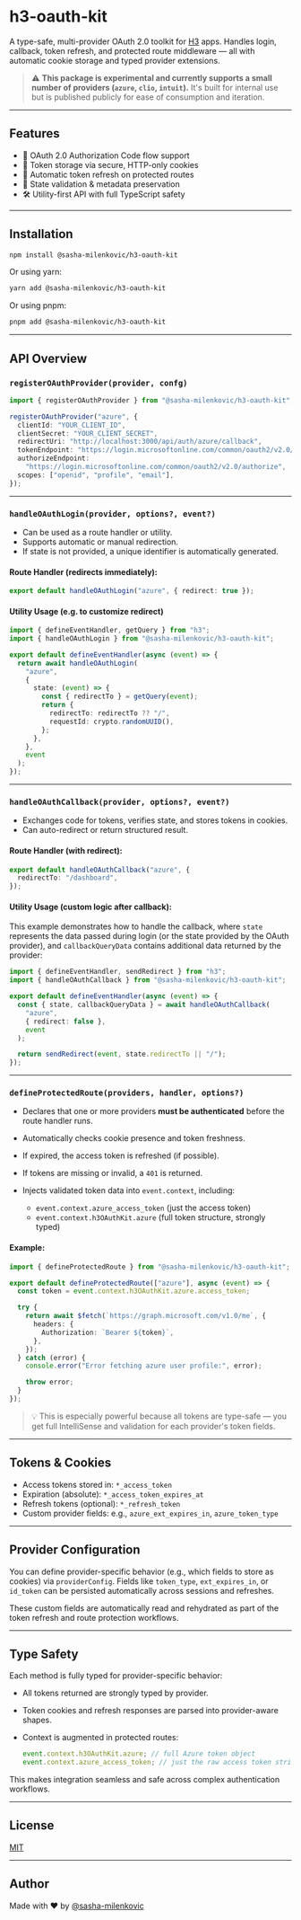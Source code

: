# h3-oauth-kit

A type-safe, multi-provider OAuth 2.0 toolkit for [H3](https://github.com/unjs/h3) apps.
Handles login, callback, token refresh, and protected route middleware — all with automatic cookie storage and typed provider extensions.

> ⚠️ **This package is experimental and currently supports a small number of providers (`azure`, `clio`, `intuit`).**
> It's built for internal use but is published publicly for ease of consumption and iteration.

---

## Features

- 🔐 OAuth 2.0 Authorization Code flow support
- 🍞 Token storage via secure, HTTP-only cookies
- 🔁 Automatic token refresh on protected routes
- 🧠 State validation & metadata preservation
- 🛠️ Utility-first API with full TypeScript safety

---

## Installation

```bash
npm install @sasha-milenkovic/h3-oauth-kit
```

Or using yarn:

```bash
yarn add @sasha-milenkovic/h3-oauth-kit
```

Or using pnpm:

```bash
pnpm add @sasha-milenkovic/h3-oauth-kit
```

---

## API Overview

### `registerOAuthProvider(provider, confg)`

```ts
import { registerOAuthProvider } from "@sasha-milenkovic/h3-oauth-kit";

registerOAuthProvider("azure", {
  clientId: "YOUR_CLIENT_ID",
  clientSecret: "YOUR_CLIENT_SECRET",
  redirectUri: "http://localhost:3000/api/auth/azure/callback",
  tokenEndpoint: "https://login.microsoftonline.com/common/oauth2/v2.0/token",
  authorizeEndpoint:
    "https://login.microsoftonline.com/common/oauth2/v2.0/authorize",
  scopes: ["openid", "profile", "email"],
});
```

---

### `handleOAuthLogin(provider, options?, event?)`

- Can be used as a route handler or utility.
- Supports automatic or manual redirection.
- If state is not provided, a unique identifier is automatically generated.

#### Route Handler (redirects immediately):

```ts
export default handleOAuthLogin("azure", { redirect: true });
```

#### Utility Usage (e.g. to customize redirect)

```ts
import { defineEventHandler, getQuery } from "h3";
import { handleOAuthLogin } from "@sasha-milenkovic/h3-oauth-kit";

export default defineEventHandler(async (event) => {
  return await handleOAuthLogin(
    "azure",
    {
      state: (event) => {
        const { redirectTo } = getQuery(event);
        return {
          redirectTo: redirectTo ?? "/",
          requestId: crypto.randomUUID(),
        };
      },
    },
    event
  );
});
```

---

### `handleOAuthCallback(provider, options?, event?)`

- Exchanges code for tokens, verifies state, and stores tokens in cookies.
- Can auto-redirect or return structured result.

#### Route Handler (with redirect):

```ts
export default handleOAuthCallback("azure", {
  redirectTo: "/dashboard",
});
```

#### Utility Usage (custom logic after callback):

This example demonstrates how to handle the callback, where `state` represents the data passed during login (or the state provided by the OAuth provider), and `callbackQueryData` contains additional data returned by the provider:

```ts
import { defineEventHandler, sendRedirect } from "h3";
import { handleOAuthCallback } from "@sasha-milenkovic/h3-oauth-kit";

export default defineEventHandler(async (event) => {
  const { state, callbackQueryData } = await handleOAuthCallback(
    "azure",
    { redirect: false },
    event
  );

  return sendRedirect(event, state.redirectTo || "/");
});
```

---

### `defineProtectedRoute(providers, handler, options?)`

- Declares that one or more providers **must be authenticated** before the route handler runs.
- Automatically checks cookie presence and token freshness.
- If expired, the access token is refreshed (if possible).
- If tokens are missing or invalid, a `401` is returned.
- Injects validated token data into `event.context`, including:

  - `event.context.azure_access_token` (just the access token)
  - `event.context.h3OAuthKit.azure` (full token structure, strongly typed)

#### Example:

```ts
import { defineProtectedRoute } from "@sasha-milenkovic/h3-oauth-kit";

export default defineProtectedRoute(["azure"], async (event) => {
  const token = event.context.h3OAuthKit.azure.access_token;

  try {
    return await $fetch(`https://graph.microsoft.com/v1.0/me`, {
      headers: {
        Authorization: `Bearer ${token}`,
      },
    });
  } catch (error) {
    console.error("Error fetching azure user profile:", error);

    throw error;
  }
});
```

> 💡 This is especially powerful because all tokens are type-safe — you get full IntelliSense and validation for each provider's token fields.

---

## Tokens & Cookies

- Access tokens stored in: `*_access_token`
- Expiration (absolute): `*_access_token_expires_at`
- Refresh tokens (optional): `*_refresh_token`
- Custom provider fields: e.g., `azure_ext_expires_in`, `azure_token_type`

---

## Provider Configuration

You can define provider-specific behavior (e.g., which fields to store as cookies) via `providerConfig`. Fields like `token_type`, `ext_expires_in`, or `id_token` can be persisted automatically across sessions and refreshes.

These custom fields are automatically read and rehydrated as part of the token refresh and route protection workflows.

---

## Type Safety

Each method is fully typed for provider-specific behavior:

- All tokens returned are strongly typed by provider.
- Token cookies and refresh responses are parsed into provider-aware shapes.
- Context is augmented in protected routes:

  ```ts
  event.context.h3OAuthKit.azure; // full Azure token object
  event.context.azure_access_token; // just the raw access token string
  ```

This makes integration seamless and safe across complex authentication workflows.

---

## License

[MIT](./LICENSE)

---

## Author

Made with ❤️ by [@sasha-milenkovic](https://github.com/sasha-milenkovic)
